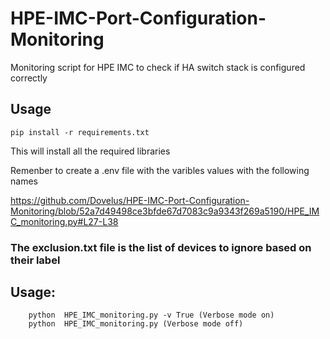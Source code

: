 # HPE-IMC-Port-Configuration-Monitoring

Monitoring script for HPE IMC to check if HA switch stack is configured correctly

## Usage

    pip install -r requirements.txt

This will install all the required libraries

Remenber to create a .env file with the varibles values with the following names

https://github.com/Dovelus/HPE-IMC-Port-Configuration-Monitoring/blob/52a7d49498ce3bfde67d7083c9a9343f269a5190/HPE_IMC_monitoring.py#L27-L38

### The exclusion.txt file is the list of devices to ignore based on their label



## Usage:
        python  HPE_IMC_monitoring.py -v True (Verbose mode on)
		python  HPE_IMC_monitoring.py (Verbose mode off)
